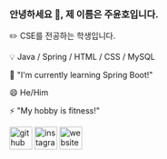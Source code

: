 ### 안녕하세요 👋, 제 이름은 주윤호입니다.

✏️ CSE를 전공하는 학생입니다.

💡 Java / Spring / HTML / CSS / MySQL

🌱 "I'm currently learning Spring Boot!"

😄 He/Him

⚡ "My hobby is fitness!"

<img src='https://cdn.jsdelivr.net/npm/simple-icons@3.0.1/icons/github.svg' alt='github' height='40'> <img src='https://cdn.jsdelivr.net/npm/simple-icons@3.0.1/icons/instagram.svg' alt='instagram' height='40'> <img src='https://cdn.jsdelivr.net/npm/simple-icons@3.0.1/icons/icloud.svg' alt='website' height='40'>

